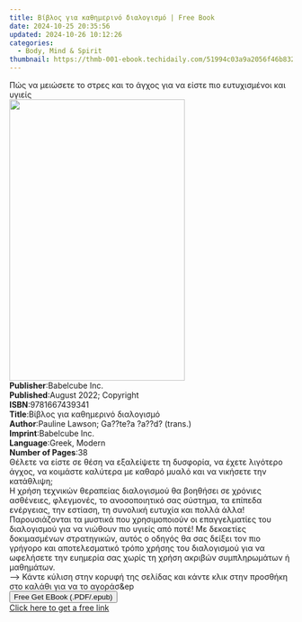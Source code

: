 ```yaml
---
title: Βίβλος για καθημερινό διαλογισμό | Free Book
date: 2024-10-25 20:35:56
updated: 2024-10-26 10:12:26
categories:
  - Body, Mind & Spirit
thumbnail: https://thmb-001-ebook.techidaily.com/51994c03a9a2056f46b832023d98cfa498dacc9755f15d762307f98db2ea8b3d.jpg
---
```

<main id="book-container">
  <div class="flex flex-col">
    <div class="book-brief flex-1 py-6 px-4 sm:p-6 md:py-10 md:px-8">
      <!-- brief-->
      <div class="book-brief-main">
        Πώς να μειώσετε το στρες και το άγχος για να είστε πιο ευτυχισμένοι και
        υγιείς
      </div>
    </div>
    <div
      class="book-meta-info flex-1 grid gap-4 col-start-1 col-end-3 row-start-1 sm:mb-6 sm:grid-cols-4 lg:gap-6 lg:col-start-2 lg:row-end-6 lg:row-span-6 lg:mb-0"
    >
      <div
        class="book-meta-info-left place-content-center mt-4 p-4 text-sm leading-6 col-start-2 col-span-2 dark:text-slate-400"
      >
        <img
          class="w-full h-500 object-cover rounded-lg sm:h-255 sm:col-span-2 lg:col-span-full"
          src="https://img-001-ebook.techidaily.com/a4092823a9d21425878cd887bbaea8a3ce98b17c347a664e89e06379d05da57e.jpg"
          alt=""
          width="312"
          height="500"
        />
      </div>
      <div
        class="book-meta-info-right mt-2 col-start-1 row-start-2 col-span-3 self-center"
      >
        <!-- meta data  -->
        <div class="flex flex-col px-4 md:px-8">
          <div class="flex-1">
            <strong>Publisher</strong>:<span class="px-2">Babelcube Inc.</span>
          </div>
          <div class="flex-1">
            <strong>Published</strong>:<span class="px-2"
              >August 2022; Copyright</span
            >
          </div>
          <div class="flex-1">
            <strong>ISBN</strong>:<span class="px-2">9781667439341</span>
          </div>
          <div class="flex-1">
            <strong>Title</strong>:<span class="px-2"
              >Βίβλος για καθημερινό διαλογισμό</span
            >
          </div>
          <div class="flex-1">
            <strong>Author</strong>:<span class="px-2"
              >Pauline Lawson; Ga??te?a ?a??d? (trans.)</span
            >
          </div>
          <div class="flex-1">
            <strong>Imprint</strong>:<span class="px-2">Babelcube Inc.</span>
          </div>
          <div class="flex-1">
            <strong>Language</strong>:<span class="px-2">Greek, Modern</span>
          </div>
          <div class="flex-1">
            <strong>Number of Pages</strong>:<span class="px-2">38</span>
          </div>
        </div>
      </div>
    </div>
    <div class="book-description flex-1 py-6 px-4 sm:p-6 md:py-10 md:px-8">
      <div class="book-description-main">
        <div accordion-content="" id="description">
          Θέλετε&nbsp;να είστε σε θέση να εξαλείψετε τη δυσφορία, να έχετε
          λιγότερο άγχος, να κοιμάστε καλύτερα με καθαρό μυαλό και να νικήσετε
          την κατάθλιψη;<br />Η χρήση τεχνικών θεραπείας διαλογισμού θα βοηθήσει
          σε χρόνιες ασθένειες, φλεγμονές, το ανοσοποιητικό σας σύστημα, τα
          επίπεδα ενέργειας, την εστίαση, τη συνολική ευτυχία και πολλά άλλα!<br />Παρουσιάζονται
          τα μυστικά που χρησιμοποιούν οι επαγγελματίες του διαλογισμού&nbsp;για
          να νιώθουν πιο υγιείς από ποτέ!&nbsp;Με δεκαετίες δοκιμασμένων
          στρατηγικών, αυτός ο οδηγός θα σας δείξει τον πιο γρήγορο και
          αποτελεσματικό τρόπο χρήσης του διαλογισμού για να ωφελήσετε την
          ευημερία σας&nbsp;χωρίς τη χρήση ακριβών συμπληρωμάτων ή μαθημάτων.<br />--&gt;
          Κάντε κύλιση στην κορυφή της σελίδας και κάντε κλικ στην προσθήκη στο
          καλάθι για να το αγοράσ&amp;ep
        </div>
      </div>
    </div>
    <div class="book-excerpts flex-1 py-6 px-4 sm:p-6 md:py-10 md:px-8"></div>
    <div
      class="book-about-author flex-1 py-6 px-4 sm:p-6 md:py-10 md:px-8"
    ></div>
    <div class="book-free-get flex-1 py-6 px-4 sm:p-6 md:py-10 md:px-8">
      <button
        id="btn-free-get"
        class="bg-blue-500 hover:bg-blue-700 text-white font-bold py-2 px-4 rounded"
      >
        Free Get EBook (.PDF/.epub)
      </button>
      <div id="countdown-display" class="px-2 text-lg mt-2"></div>
      <a
        id="free-link"
        class="hidden bg-blue-500 hover:bg-blue-700 text-white font-bold py-2 px-4 rounded"
        href="https://www.ebooks.com/en-us/book/210664066/ebook/pauline-lawson/"
        target="_blank"
        >Click here to get a free link</a
      >
    </div>
    <script>
      let countdownTime = 0;
      let countdownInterval = null;
      document
        .getElementById('btn-free-get')
        .addEventListener('click', startCountdown);
      function startCountdown() {
        countdownTime = new Date().getTime() + 60000 * 3;
        countdownInterval = setInterval(updateCountdown, 1000);
        document.getElementById('btn-free-get').disabled = true;
        document
          .getElementById('btn-free-get')
          .classList.add('bg-gray-500', 'cursor-not-allowed');
      }
      function updateCountdown() {
        let currentTime = new Date().getTime();
        let timeLeft = countdownTime - currentTime;
        let secondsLeft = Math.floor(timeLeft / 1000);
        document.getElementById('countdown-display').innerHTML =
          `Remaining time: ${secondsLeft} seconds.`;
        if (secondsLeft <= 0) {
          clearInterval(countdownInterval);
          document.getElementById('btn-free-get').classList.add('hidden');
          document.getElementById('free-link').classList.remove('hidden');
          document.getElementById('countdown-display').innerHTML = '';
        }
      }
    </script>
  </div>
</main>
